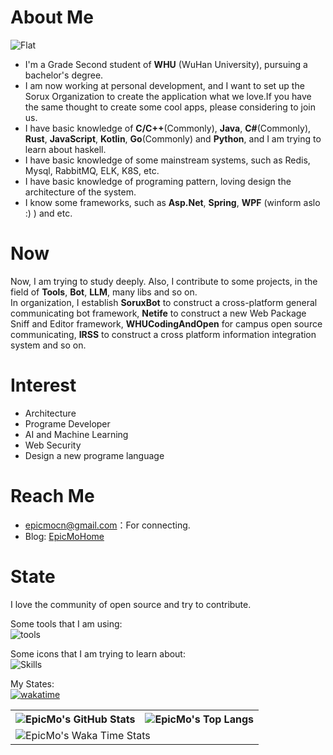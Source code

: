 # About Me
![Flat](https://komarev.com/ghpvc/?username=liaosunny123&style=flat-square)
- I'm a Grade Second student of **WHU** (WuHan University), pursuing a bachelor's degree.  
- I am now working at personal development, and I want to set up the Sorux Organization to create the application what we love.If you have the same thought to create some cool apps, please considering to join us.  
- I have basic knowledge of **C/C++**(Commonly), **Java**, **C#**(Commonly), **Rust**, **JavaScript**, **Kotlin**, **Go**(Commonly) and **Python**, and I am trying to learn about haskell.  
- I have basic knowledge of some mainstream systems, such as Redis, Mysql, RabbitMQ, ELK, K8S, etc. 
- I have basic knowledge of programing pattern, loving design the architecture of the system.  
- I know some frameworks, such as **Asp.Net**, **Spring**, **WPF** (winform aslo :) ) and etc.
# Now  
Now, I am trying to study deeply. Also, I contribute to some projects, in the field of **Tools**, **Bot**, **LLM**, many libs and so on.  
In organization, I establish **SoruxBot** to construct a cross-platform general communicating bot framework, **Netife** to construct a new Web Package Sniff and Editor framework, **WHUCodingAndOpen** for campus open source communicating, **IRSS** to construct a cross platform information integration system and so on.  
# Interest  
- Architecture  
- Programe Developer  
- AI and Machine Learning  
- Web Security  
- Design a new programe language  
# Reach Me
- epicmocn@gmail.com：For connecting.   
- Blog: [EpicMoHome](https://www.epicmo.cn)  
# State

I love the community of open source and try to contribute.  

Some tools that I am using:  
![tools](https://skillicons.dev/icons?i=cloudflare,discord,django,git,github,gitlab,grafana,githubactions,idea,md,neovim,stackoverflow,visualstudio,vscode,postman)  

Some icons that I am trying to learn about:  
![Skills](https://skillicons.dev/icons?i=androidstudio,bash,bootstrap,c,cs,cpp,cmake,css,dart,django,docker,dotnet,electron,figma,flutter,go,gradle,html,haskell,java,js,kafka,kotlin,kubernetes,linux,mysql,nextjs,nginx,php,powershell,postgres,py,pytorch,qt,react,rabbitmq,redis,regex,rust,spring,ts,vite,vue,wasm,sqlite,selenium,fastapi)  

My States:  
[![wakatime](https://wakatime.com/badge/user/eead0727-a7aa-40dd-a431-91afa9b6535f.svg)](https://wakatime.com/@epicmo)<br>
<table>
  <tr>
    <th>
      <img alt="EpicMo's GitHub Stats" src="https://github-readme-stats-git-masterrstaa-rickstaa.vercel.app/api?username=liaosunny123&show_icons=true&theme=transparent&hide_border=true" align="center" />
    </th>
    <th>
      <img alt="EpicMo's Top Langs" src="https://github-readme-stats-git-masterrstaa-rickstaa.vercel.app/api/top-langs/?username=liaosunny123&layout=compact&theme=transparent&hide_border=true&langs_count=10&hide=CMake" align="center" /> 
    </th>
  </tr>
  <tr>
    <td colspan=2>
      <img alt="EpicMo's Waka Time Stats" src="https://github-readme-stats.vercel.app/api/wakatime?username=epicmo&hide_border=true&layout=compact&theme=transparent&custom_title=WorkTimeThisWeek&range=last_7_days" align="center"/>
    </td>
  </tr>
</table>
